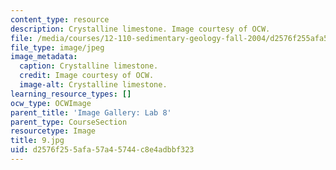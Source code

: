 ```yaml
---
content_type: resource
description: Crystalline limestone. Image courtesy of OCW.
file: /media/courses/12-110-sedimentary-geology-fall-2004/d2576f255afa57a45744c8e4adbbf323_9.jpg
file_type: image/jpeg
image_metadata:
  caption: Crystalline limestone.
  credit: Image courtesy of OCW.
  image-alt: Crystalline limestone.
learning_resource_types: []
ocw_type: OCWImage
parent_title: 'Image Gallery: Lab 8'
parent_type: CourseSection
resourcetype: Image
title: 9.jpg
uid: d2576f25-5afa-57a4-5744-c8e4adbbf323
---
```

